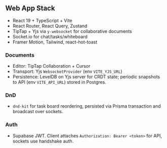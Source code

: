 ## Web App Stack

- React 19 + TypeScript + Vite
- React Router, React Query, Zustand
- TipTap + Yjs via `y-websocket` for collaborative documents
- Socket.io for chat/tasks/whiteboard
- Framer Motion, Tailwind, react-hot-toast

### Documents
- Editor: TipTap Collaboration + Cursor
- Transport: Yjs `WebsocketProvider` (env `VITE_YJS_URL`)
- Persistence: LevelDB on Yjs server for CRDT state; periodic snapshots to API (env `VITE_API_URL`) stored in Postgres.

### DnD
- `dnd-kit` for task board reordering, persisted via Prisma transaction and broadcast over sockets.

### Auth
- Supabase JWT. Client attaches `Authorization: Bearer <token>` for API, sockets use handshake auth.
